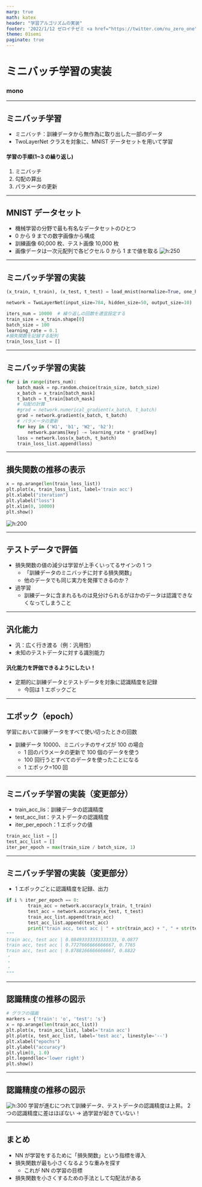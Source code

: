 ```yaml
---
marp: true
math: katex
header: "学習アルゴリズムの実装"
footer: '2022/1/12 ゼロイチゼミ <a href="https://twitter.com/nu_zero_one" style="color:white">@nu_zero_one</a>'
theme: 01semi
paginate: true
---
```


<!--
_class: title
_paginate: false
-->

# ミニバッチ学習の実装

### mono

---

## ミニバッチ学習

- ミニバッチ：訓練データから無作為に取り出した一部のデータ
- TwoLayerNet クラスを対象に、MNIST データセットを用いて学習

#### 学習の手順(1~3 の繰り返し)

1. ミニバッチ
1. 勾配の算出
1. パラメータの更新

---

## MNIST データセット

- 機械学習の分野で最も有名なデータセットのひとつ
- 0 から 9 までの数字画像から構成
- 訓練画像 60,000 枚、テスト画像 10,000 枚
- 画像データは一次元配列で各ピクセル 0 から 1 まで値を取る
  ![h:250](images/mnist.png)

---

## ミニバッチ学習の実装

```python
(x_train, t_train), (x_test, t_test) = load_mnist(normalize=True, one_hot_label=True)

network = TwoLayerNet(input_size=784, hidden_size=50, output_size=10)

iters_num = 10000  # 繰り返しの回数を適宜設定する
train_size = x_train.shape[0]
batch_size = 100
learning_rate = 0.1
#損失関数を記録する配列
train_loss_list = []
```

---

## ミニバッチ学習の実装

```python
for i in range(iters_num):
    batch_mask = np.random.choice(train_size, batch_size)
    x_batch = x_train[batch_mask]
    t_batch = t_train[batch_mask]
    # 勾配の計算
    #grad = network.numerical_gradient(x_batch, t_batch)
    grad = network.gradient(x_batch, t_batch)
    # パラメータの更新
    for key in ('W1', 'b1', 'W2', 'b2'):
        network.params[key] -= learning_rate * grad[key]
    loss = network.loss(x_batch, t_batch)
    train_loss_list.append(loss)
```

---

## 損失関数の推移の表示

```python
x = np.arange(len(train_loss_list))
plt.plot(x, train_loss_list, label='train acc')
plt.xlabel("iteration")
plt.ylabel("loss")
plt.xlim(0, 10000)
plt.show()
```

![h:200](images/output.png)

---

## テストデータで評価

- 損失関数の値の減少は学習が上手くいってるサインの 1 つ
  - 「訓練データのミニバッチに対する損失関数」
  - 他のデータでも同じ実力を発揮できるのか？
- 過学習
  - 訓練データに含まれるものは見分けられるがほかのデータは認識できなくなってしまうこと

---

## 汎化能力

- 汎：広く行き渡る（例：汎用性）
- 未知のテストデータに対する識別能力

#### 汎化能力を評価できるようにしたい！

- 定期的に訓練データとテストデータを対象に認識精度を記録
  - 今回は 1 エポックごと

---

## エポック（epoch）

学習において訓練データをすべて使い切ったときの回数

- 訓練データ 10000、ミニバッチのサイズが 100 の場合
  - 1 回のパラメータの更新で 100 個のデータを使う
  - 100 回行うとすべてのデータを使ったことになる
  - 1 エポック=100 回

---

## ミニバッチ学習の実装（変更部分）

- train_acc_lis：訓練データの認識精度
- test_acc_list：テストデータの認識精度
- iter_per_epoch：1 エポックの値

```python
train_acc_list = []
test_acc_list = []
iter_per_epoch = max(train_size / batch_size, 1)
```

---

## ミニバッチ学習の実装（変更部分）

- 1 エポックごとに認識精度を記録、出力

```python
if i % iter_per_epoch == 0:
        train_acc = network.accuracy(x_train, t_train)
        test_acc = network.accuracy(x_test, t_test)
        train_acc_list.append(train_acc)
        test_acc_list.append(test_acc)
        print("train acc, test acc | " + str(train_acc) + ", " + str(test_acc))
"""
train acc, test acc | 0.08493333333333333, 0.0877
train acc, test acc | 0.7727666666666667, 0.7765
train acc, test acc | 0.8788166666666667, 0.8822
・
・
・
"""
```

---

## 認識精度の推移の図示

```python
# グラフの描画
markers = {'train': 'o', 'test': 's'}
x = np.arange(len(train_acc_list))
plt.plot(x, train_acc_list, label='train acc')
plt.plot(x, test_acc_list, label='test acc', linestyle='--')
plt.xlabel("epochs")
plt.ylabel("accuracy")
plt.ylim(0, 1.0)
plt.legend(loc='lower right')
plt.show()
```

---

## 認識精度の推移の図示

![h:300](images/output2.png)
学習が進むにつれて訓練データ、テストデータの認識精度は上昇。
2 つの認識精度に差はほぼない
→ 過学習が起きていない！

---

## まとめ

- NN が学習をするために「損失関数」という指標を導入
- 損失関数が最も小さくなるような重みを探す
  - これが NN の学習の目標
- 損失関数を小さくするための手法として勾配法がある
